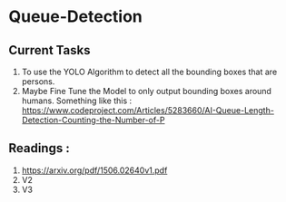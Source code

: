 # Queue-Detection

## Current Tasks 
1. To use the YOLO Algorithm to detect all the bounding boxes that are persons. 
2. Maybe Fine Tune the Model to only output bounding boxes around humans. Something like this : https://www.codeproject.com/Articles/5283660/AI-Queue-Length-Detection-Counting-the-Number-of-P

## Readings : 
1. https://arxiv.org/pdf/1506.02640v1.pdf 
2. V2
3. V3

